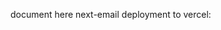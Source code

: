 document here next-email deployment to vercel:

<!-- Here steps that i followed to deploy next-email on vercel:
1. on the vercel dashboard, i clicked on Add new button to select the project

2. click on import button to import next-email project from github
3. click deploy button at the bottom of the modal
4. to change the domain name, i clicked on setting
5. clicked on Add to add a new domain name
6. finally click on Save button(you are done!)

links to both branches:
main: https://next-email-ecru.vercel.app/
development: https://next-email-development.vercel.app/

But here are the steps required to create a deploy URL for the development branch with vercel-api-routes:
1. go to your project settings.
2. at the left side bar, select domain.
3. type your new domain name to the domain input then click Add button.
4. type the branch to specify the Git branch you want to deploy
5. save the changes

the link for vercel-api-routes: https://moise-practice-development.vercel.app/
-->
